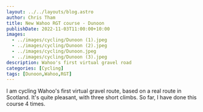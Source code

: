 ```yaml
---
layout: ../../layouts/blog.astro
author: Chris Tham
title: New Wahoo RGT course - Dunoon
publishDate: 2022-11-03T11:00:00+10:00
images:
  - ../images/cycling/Dunoon (1).jpeg
  - ../images/cycling/Dunoon (2).jpeg
  - ../images/cycling/Dunoon.jpeg
  - ../images/cycling/Dunoon (3).jpeg
description: Wahoo's first virtual gravel road
categories: [Cycling]
tags: [Dunoon,Wahoo,RGT]
---
```


I am cycling Wahoo's first virtual gravel route, based on a real route in Scotland. It's quite pleasant, with three short climbs. So far, I have done this course 4 times.